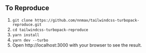 ## To Reproduce

1. `git clone https://github.com/nnmax/tailwindcss-turbopack-reproduce.git`
2. `cd tailwindcss-turbopack-reproduce`
3. `yarn install`
4. `yarn dev --turbo`
5. Open http://localhost:3000 with your browser to see the result.

